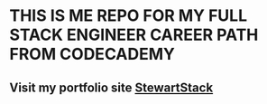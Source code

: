 # THIS IS ME REPO FOR MY FULL STACK ENGINEER CAREER PATH FROM CODECADEMY

## Visit my portfolio site [StewartStack](https://www.stewartstack.tech)

